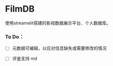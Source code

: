# FilmDB
使用streamelit搭建的影视数据展示平台、个人数据库。




### To Do：
- [ ] 元数据可编辑，以应对信息缺失或需要修改的情况
- [ ] 评鉴支持 md 






